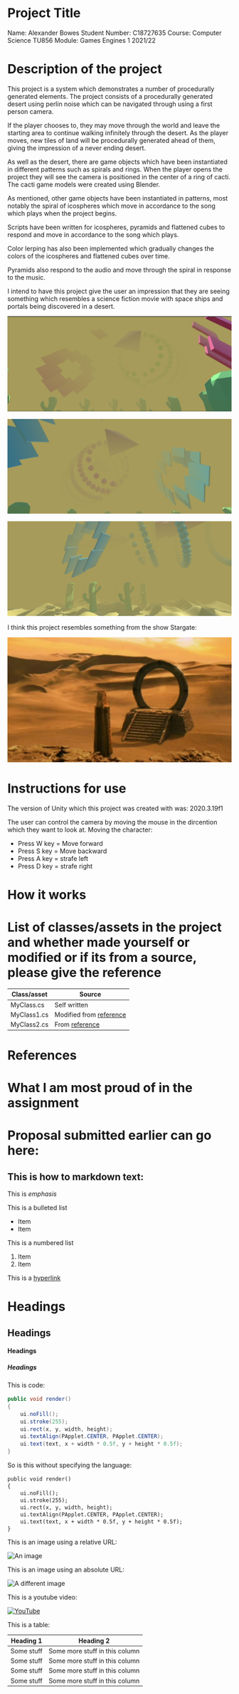 # Project Title

Name: Alexander Bowes
Student Number: C18727635
Course: Computer Science TU856
Module: Games Engines 1 2021/22

# Description of the project
This project is a system which demonstrates a number of procedurally generated elements. 
The project consists of a procedurally generated desert using perlin noise which can be navigated 
through using a first person camera.

If the player chooses to, they may move through the world and leave the starting area to continue
walking infinitely through the desert. As the player moves, new tiles of land will be procedurally generated ahead of
them, giving the impression of a never ending desert.

As well as the desert, there are game objects which have been 
instantiated in different patterns such as spirals and rings. When the player opens the project they
will see the camera is positioned in the center of a ring of cacti. The cacti game models were created
using Blender. 

As mentioned, other game objects have been instantiated in patterns, most notably the spiral of icospheres
which move in accordance to the song which plays when the project begins. 

Scripts have been written for icospheres, pyramids and flattened cubes to respond and move in accordance to the song which 
plays.

Color lerping has also been implemented which gradually changes the colors of the icospheres and flattened cubes over time.

Pyramids also respond to the audio and move through the spiral in response to the music.

I intend to have this project give the user an impression that they are seeing something which resembles
a science fiction movie with space ships and portals being discovered in a desert.

![Image1 of project](pictures/MyProject1.PNG)


![Image2 of project](pictures/MyProject2.PNG)


![Image3 of project](pictures/MyProject3.PNG)


I think this project resembles something from the show Stargate:

![stargate inspiration](pictures/Stargate.PNG)



# Instructions for use

The version of Unity which this project was created with was: 2020.3.19f1

The user can control the camera by moving the mouse in the dircention which they want to look at.
Moving the character:
- Press W key = Move forward
- Press S key = Move backward
- Press A key = strafe left
- Press D key = strafe right

# How it works

# List of classes/assets in the project and whether made yourself or modified or if its from a source, please give the reference

| Class/asset | Source |
|-----------|-----------|
| MyClass.cs | Self written |
| MyClass1.cs | Modified from [reference]() |
| MyClass2.cs | From [reference]() |

# References

# What I am most proud of in the assignment

# Proposal submitted earlier can go here:

## This is how to markdown text:

This is *emphasis*

This is a bulleted list

- Item
- Item

This is a numbered list

1. Item
1. Item

This is a [hyperlink](http://bryanduggan.org)

# Headings
## Headings
#### Headings
##### Headings

This is code:

```Java
public void render()
{
	ui.noFill();
	ui.stroke(255);
	ui.rect(x, y, width, height);
	ui.textAlign(PApplet.CENTER, PApplet.CENTER);
	ui.text(text, x + width * 0.5f, y + height * 0.5f);
}
```

So is this without specifying the language:

```
public void render()
{
	ui.noFill();
	ui.stroke(255);
	ui.rect(x, y, width, height);
	ui.textAlign(PApplet.CENTER, PApplet.CENTER);
	ui.text(text, x + width * 0.5f, y + height * 0.5f);
}
```

This is an image using a relative URL:

![An image](images/p8.png)

This is an image using an absolute URL:

![A different image](https://bryanduggandotorg.files.wordpress.com/2019/02/infinite-forms-00045.png?w=595&h=&zoom=2)

This is a youtube video:

[![YouTube](http://img.youtube.com/vi/J2kHSSFA4NU/0.jpg)](https://www.youtube.com/watch?v=J2kHSSFA4NU)

This is a table:

| Heading 1 | Heading 2 |
|-----------|-----------|
|Some stuff | Some more stuff in this column |
|Some stuff | Some more stuff in this column |
|Some stuff | Some more stuff in this column |
|Some stuff | Some more stuff in this column |

